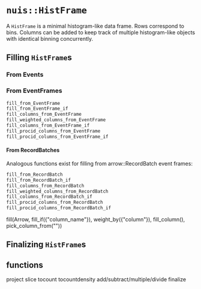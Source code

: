 # `nuis::HistFrame`

A `HistFrame` is a minimal histogram-like data frame. Rows correspond to bins. Columns can be added to keep track of multiple histogram-like objects with identical binning concurrently.

## Filling `HistFrame`s

### From Events

### From EventFrames

```c++
fill_from_EventFrame
fill_from_EventFrame_if
fill_columns_from_EventFrame
fill_weighted_columns_from_EventFrame
fill_columns_from_EventFrame_if
fill_procid_columns_from_EventFrame
fill_procid_columns_from_EventFrame_if
```

#### From RecordBatches

Analogous functions exist for filling from arrow::RecordBatch event frames:

```c++
fill_from_RecordBatch
fill_from_RecordBatch_if
fill_columns_from_RecordBatch
fill_weighted_columns_from_RecordBatch
fill_columns_from_RecordBatch_if
fill_procid_columns_from_RecordBatch
fill_procid_columns_from_RecordBatch_if
```

fill(Arrow, fill_if({"column_name"}), weight_by({"column"}), fill_column(), pick_column_from(""))

## Finalizing `HistFrame`s

## functions
project
slice
tocount
tocountdensity
add/subtract/multiple/divide
finalize